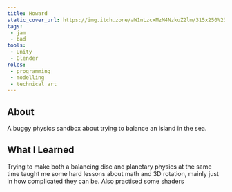 ```yaml
---
title: Howard
static_cover_url: https://img.itch.zone/aW1nLzcxMzM4NzkuZ2lm/315x250%23cm/%2F%2FPTaY.gif
tags:
 - jam
 - bad
tools:
 - Unity
 - Blender
roles:
 - programming
 - modelling
 - technical art
---
```


## About
A buggy physics sandbox about trying to balance an island in the sea.

## What I Learned
Trying to make both a balancing disc and planetary physics at the same time taught me some hard lessons about math and 3D rotation, mainly just in how complicated they can be. Also practised some shaders